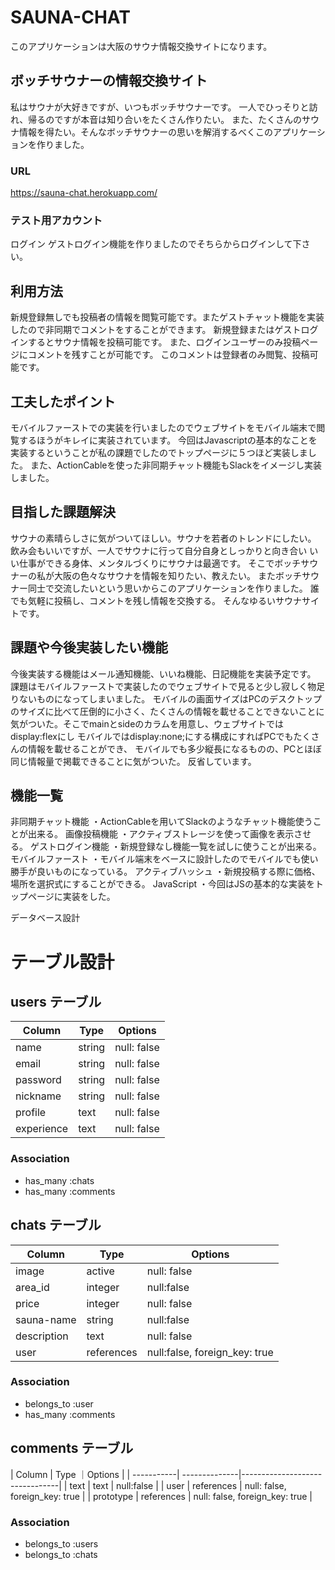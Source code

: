 # SAUNA-CHAT
このアプリケーションは大阪のサウナ情報交換サイトになります。
## ボッチサウナーの情報交換サイト
私はサウナが大好きですが、いつもボッチサウナーです。
一人でひっそりと訪れ、帰るのですが本音は知り合いをたくさん作りたい。
また、たくさんのサウナ情報を得たい。そんなボッチサウナーの思いを解消するべくこのアプリケーションを作りました。

### URL	
https://sauna-chat.herokuapp.com/

### テスト用アカウント	
ログイン
ゲストログイン機能を作りましたのでそちらからログインして下さい。

## 利用方法	
新規登録無しでも投稿者の情報を閲覧可能です。またゲストチャット機能を実装したので非同期でコメントをすることができます。
新規登録またはゲストログインするとサウナ情報を投稿可能です。
また、ログインユーザーのみ投稿ページにコメントを残すことが可能です。
このコメントは登録者のみ閲覧、投稿可能です。

## 工夫したポイント
モバイルファーストでの実装を行いましたのでウェブサイトをモバイル端末で閲覧するほうがキレイに実装されています。
今回はJavascriptの基本的なことを実装するということが私の課題でしたのでトップページに５つほど実装しました。
また、ActionCableを使った非同期チャット機能もSlackをイメージし実装しました。


## 目指した課題解決	
サウナの素晴らしさに気がついてほしい。サウナを若者のトレンドにしたい。
飲み会もいいですが、一人でサウナに行って自分自身としっかりと向き合い
いい仕事ができる身体、メンタルづくりにサウナは最適です。
そこでボッチサウナーの私が大阪の色々なサウナを情報を知りたい、教えたい。
またボッチサウナー同士で交流したいという思いからこのアプリケーションを作りました。
誰でも気軽に投稿し、コメントを残し情報を交換する。
そんなゆるいサウナサイトです。

## 課題や今後実装したい機能
今後実装する機能はメール通知機能、いいね機能、日記機能を実装予定です。
課題はモバイルファーストで実装したのでウェブサイトで見ると少し寂しく物足りないものになってしまいました。
モバイルの画面サイズはPCのデスクトップのサイズに比べて圧倒的に小さく、たくさんの情報を載せることできないことに
気がついた。そこでmainとsideのカラムを用意し、ウェブサイトではdisplay:flexにし
モバイルではdisplay:none;にする構成にすればPCでもたくさんの情報を載せることができ、
モバイルでも多少縦長になるものの、PCとほぼ同じ情報量で掲載できることに気がついた。
反省しています。

## 機能一覧
非同期チャット機能
・ActionCableを用いてSlackのようなチャット機能使うことが出来る。
画像投稿機能
・アクティブストレージを使って画像を表示させる。
ゲストログイン機能
・新規登録なし機能一覧を試しに使うことが出来る。
モバイルファースト
・モバイル端末をベースに設計したのでモバイルでも使い勝手が良いものになっている。
アクティブハッシュ
・新規投稿する際に価格、場所を選択式にすることができる。
JavaScript
・今回はJSの基本的な実装をトップページに実装をした。


データベース設計	

# テーブル設計

## users テーブル

| Column         |  Type   | Options     |
| ---------------| ------ | ----------- |
| name           |  string | null: false |
| email          | string | null: false |
| password       | string | null: false |
| nickname       | string | null: false |
| profile        | text   | null: false |
| experience     | text   | null: false |

### Association

- has_many :chats
- has_many :comments

## chats テーブル

| Column       | Type        | Options     |
| ------------ | ----------- | ----------- |
| image        | active      | null: false |
| area_id      | integer     | null:false  |
| price        | integer     | null: false |
| sauna-name   | string      | null:false  |
| description  | text        | null: false |
| user         | references  | null:false, foreign_key: true |

### Association

- belongs_to :user
- has_many :comments

## comments テーブル

| Column     | Type          ｜Options                        |
| -----------| --------------|--------------------------------|
| text       | text          | null:false                     |
| user       | references    | null: false, foreign_key: true |
| prototype  | references    | null: false, foreign_key: true |

### Association

- belongs_to :users
- belongs_to :chats
